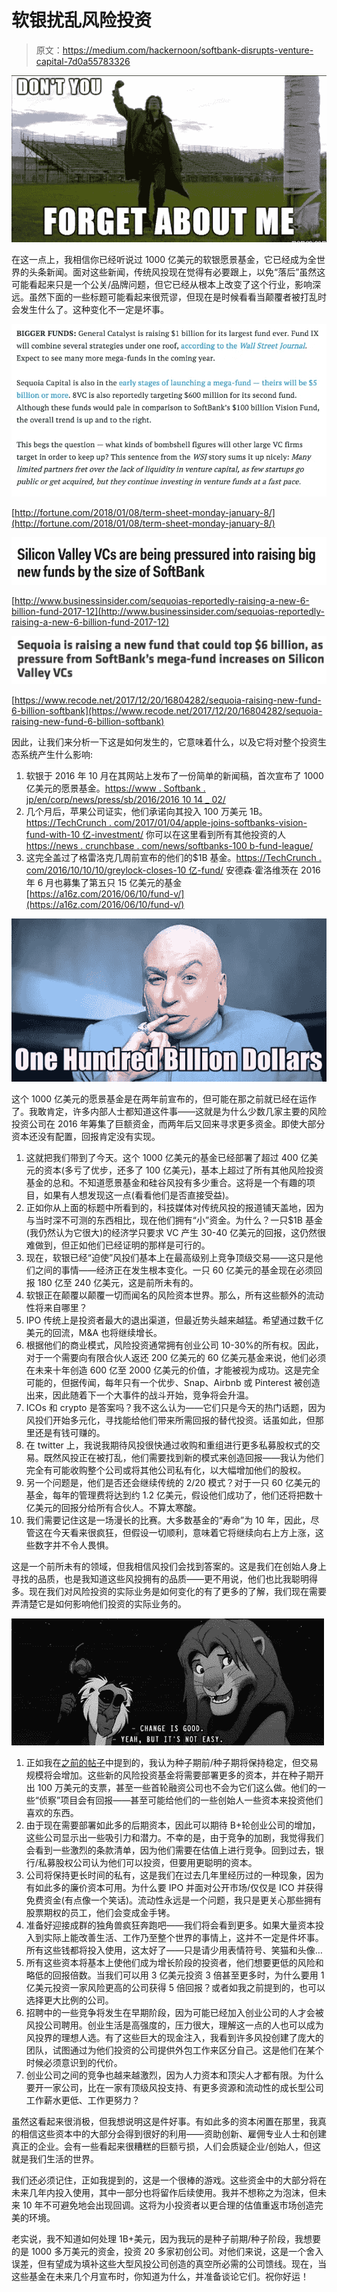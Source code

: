 # 软银扰乱风险投资

> 原文：<https://medium.com/hackernoon/softbank-disrupts-venture-capital-7d0a55783326>

![](img/273ba884d26201f4616a1cae7ff53f0b.png)

在这一点上，我相信你已经听说过 1000 亿美元的软银愿景基金，它已经成为全世界的头条新闻。面对这些新闻，传统风投现在觉得有必要跟上，以免“落后”虽然这可能看起来只是一个公关/品牌问题，但它已经从根本上改变了这个行业，影响深远。虽然下面的一些标题可能看起来很荒谬，但现在是时候看看当颠覆者被打乱时会发生什么了。这种变化不一定是坏事。

![](img/7d55191709fb0ecefdd2424f5e772269.png)

[http://fortune.com/2018/01/08/term-sheet-monday-january-8/](http://fortune.com/2018/01/08/term-sheet-monday-january-8/)

![](img/dd4c51de69081e08a7cafb56f2137a74.png)

[http://www.businessinsider.com/sequoias-reportedly-raising-a-new-6-billion-fund-2017-12](http://www.businessinsider.com/sequoias-reportedly-raising-a-new-6-billion-fund-2017-12)

![](img/ead9ab8e65ba897eebf08ad28c8171d7.png)

[https://www.recode.net/2017/12/20/16804282/sequoia-raising-new-fund-6-billion-softbank](https://www.recode.net/2017/12/20/16804282/sequoia-raising-new-fund-6-billion-softbank)

因此，让我们来分析一下这是如何发生的，它意味着什么，以及它将对整个投资生态系统产生什么影响:

1.  软银于 2016 年 10 月在其网站上发布了一份简单的新闻稿，首次宣布了 1000 亿美元的愿景基金。[https://www . Softbank . jp/en/corp/news/press/sb/2016/2016 10 14 _ 02/](https://www.softbank.jp/en/corp/news/press/sb/2016/20161014_02/)
2.  几个月后，苹果公司证实，他们承诺向其投入 100 万美元 1B。[https://TechCrunch . com/2017/01/04/apple-joins-softbanks-vision-fund-with-10 亿-investment/](https://techcrunch.com/2017/01/04/apple-joins-softbanks-vision-fund-with-1-billion-investment/) 你可以在这里看到所有其他投资的人[https://news . crunchbase . com/news/softbanks-100 b-fund-league/](https://news.crunchbase.com/news/softbanks-100b-fund-league/)
3.  这完全盖过了格雷洛克几周前宣布的他们的$1B 基金。[https://TechCrunch . com/2016/10/10/10/greylock-closes-10 亿-fund/](https://techcrunch.com/2016/10/10/greylock-closes-1-billion-fund/) 安德森·霍洛维茨在 2016 年 6 月也募集了第五只 15 亿美元的基金[https://a16z.com/2016/06/10/fund-v/](https://a16z.com/2016/06/10/fund-v/)

![](img/c0ee907f1e3a37efb9c173c22ba303cb.png)

这个 1000 亿美元的愿景基金是在两年前宣布的，但可能在那之前就已经在运作了。我敢肯定，许多内部人士都知道这件事——这就是为什么少数几家主要的风险投资公司在 2016 年筹集了巨额资金，而两年后又回来寻求更多资金。即使大部分资本还没有配置，回报肯定没有实现。

1.  这就把我们带到了今天。这个 1000 亿美元的基金已经部署了超过 400 亿美元的资本(多亏了优步，还多了 100 亿美元)，基本上超过了所有其他风险投资基金的总和。不知道愿景基金和硅谷风投有多少重合。这将是一个有趣的项目，如果有人想发现这一点(看看他们是否直接受益)。
2.  正如你从上面的标题中所看到的，科技媒体对传统风投的报道铺天盖地，因为与当时深不可测的东西相比，现在他们拥有“小”资金。为什么？一只$1B 基金(我仍然认为它很大)的经济学只要求 VC 产生 30-40 亿美元的回报，这仍然很难做到，但正如他们已经证明的那样是可行的。
3.  现在，软银已经“迫使”风投们基本上在最高级别上竞争顶级交易——这只是他们之间的事情——经济正在发生根本变化。一只 60 亿美元的基金现在必须回报 180 亿至 240 亿美元，这是前所未有的。
4.  软银正在颠覆以颠覆一切而闻名的风险资本世界。那么，所有这些额外的流动性将来自哪里？
5.  IPO 传统上是投资者最大的退出渠道，但最近势头越来越猛。希望通过数千亿美元的回流，M&A 也将继续增长。
6.  根据他们的商业模式，风险投资通常拥有创业公司 10-30%的所有权。因此，对于一个需要向有限合伙人返还 200 亿美元的 60 亿美元基金来说，他们必须在未来十年创造 600 亿至 2000 亿美元的价值，才能被视为成功。这是完全可能的，但据传闻，每年只有一个优步、Snap、Airbnb 或 Pinterest 被创造出来，因此随着下一个大事件的战斗开始，竞争将会升温。
7.  ICOs 和 crypto 是答案吗？我不这么认为——它们只是今天的热门话题，因为风投们开始多元化，寻找能给他们带来所需回报的替代投资。话虽如此，但那里还是有钱可赚的。
8.  在 twitter 上，我说我期待风投很快通过收购和重组进行更多私募股权式的交易。既然风投正在被打乱，他们需要找到新的模式来创造回报——我认为他们完全有可能收购整个公司或将其他公司私有化，以大幅增加他们的股权。
9.  另一个问题是，他们是否还会继续传统的 2/20 模式？对于一只 60 亿美元的基金，每年的管理费将达到约 1.2 亿美元，假设他们成功了，他们还将把数十亿美元的回报分给所有合伙人。不算太寒酸。
10.  我们需要记住这是一场漫长的比赛。大多数基金的“寿命”为 10 年，因此，尽管这在今天看来很疯狂，但假设一切顺利，意味着它将继续向右上方上涨，这些数字并不令人畏惧。

这是一个前所未有的领域，但我相信风投们会找到答案的。这是我们在创始人身上寻找的品质，也是我知道这些风投拥有的品质——更不用说，他们也比我聪明得多。现在我们对风险投资的实际业务是如何变化的有了更多的了解，我们现在需要弄清楚它是如何影响他们投资的实际业务的。

![](img/58bea80a12be26695b8551d5602e96d6.png)

1.  正如我在[之前的帖子](https://hackernoon.com/2017-is-over-but-2018-is-here-to-keep-it-going-6caf688c366b)中提到的，我认为种子期前/种子期将保持稳定，但交易规模将会增加。这些新的风险投资基金将需要部署更多的资本，并在种子期开出 100 万美元的支票，甚至一些首轮融资公司也不会为它们这么做。他们的一些“侦察”项目会有回报——甚至可能给他们的一些创始人一些资本来投资他们喜欢的东西。
2.  由于现在需要部署如此多的后期资本，因此可以期待 B+轮创业公司的增加，这些公司显示出一些吸引力和潜力。不幸的是，由于竞争的加剧，我觉得我们会看到一些激烈的条款清单，因为他们需要在估值上进行竞争。回到过去，银行/私募股权公司认为他们可以投资，但要用更聪明的资本。
3.  公司将保持更长时间的私有，这是我们在过去几年里经历过的一种现象，因为有如此多的廉价资本可用。为什么要 IPO 并面对公开市场/仅仅是 ICO 并获得免费资金(有点像一个笑话)。流动性永远是一个问题，我只是更关心那些拥有股票期权的员工，他们会变成金手铐。
4.  准备好迎接成群的独角兽疯狂奔跑吧——我们将会看到更多。如果大量资本投入到实际上能改善生活、工作乃至整个世界的事情上，这并不一定是件坏事。所有这些钱都将投入使用，这太好了——只是请少用表情符号、笑猫和头像…
5.  所有这些资本将基本上使他们成为增长阶段的投资者，他们想要更低的风险和略低的回报倍数。当我们可以用 3 亿美元投资 3 倍甚至更多时，为什么要用 1 亿美元投资一家风险更高的公司获得 5 倍回报？或者如我之前提到的，也可以选择更大比例的公司。
6.  招聘中的一些竞争将发生在早期阶段，因为可能已经加入创业公司的人才会被风投公司聘用。创业生活是高强度的，压力很大，理解这一点的人也可以成为风投界的理想人选。有了这些巨大的现金注入，我看到许多风投创建了庞大的团队，试图通过为他们投资的公司提供外包工作来区分自己。这是他们在某个时候必须意识到的代价。
7.  创业公司之间的竞争也越来越激烈，因为人力资本和顶尖人才都有限。为什么要开一家公司，比在一家有顶级风投支持、有更多资源和流动性的成长型公司工作薪水更低、工作更努力？

虽然这看起来很消极，但我想说明这是件好事。有如此多的资本闲置在那里，我真的相信这些资本中的大部分会得到很好的利用——资助创新、雇佣专业人士和创建真正的企业。会有一些看起来很糟糕的巨额亏损，人们会质疑企业/创始人，但这就是我们生活的世界。

我们还必须记住，正如我提到的，这是一个很棒的游戏。这些资金中的大部分将在未来几年内投入使用，其中一部分也将留作后续使用。我并不想称之为泡沫，但未来 10 年不可避免地会出现回调。这将为小投资者以更合理的估值重返市场创造完美的环境。

老实说，我不知道如何处理 1B+美元，因为我玩的是种子前期/种子阶段，我想要的是 1000 多万美元的资金，投资 20 多家初创公司。对他们来说，这是一个舍入误差，但有望成为填补这些大型风投公司创造的真空所必需的公司馈线。现在，当这些基金在未来几个月宣布时，你知道为什么，并准备谈论它们。祝你好运！